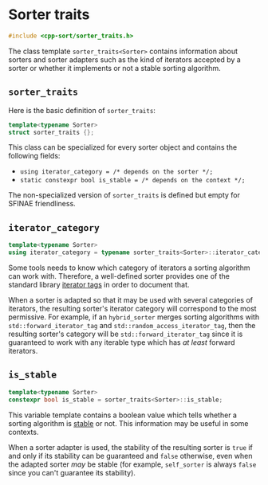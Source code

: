 Sorter traits
=============

```cpp
#include <cpp-sort/sorter_traits.h>
```

The class template `sorter_traits<Sorter>` contains information about
sorters and sorter adapters such as the kind of iterators accepted by
a sorter or whether it implements or not a stable sorting algorithm.

`sorter_traits`
---------------

Here is the basic definition of `sorter_traits`:

```cpp
template<typename Sorter>
struct sorter_traits {};
```

This class can be specialized for every sorter object and contains the
following fields:

* `using iterator_category = /* depends on the sorter */;`
* `static constexpr bool is_stable = /* depends on the context */;`

The non-specialized version of `sorter_traits` is defined but empty for
SFINAE friendliness.

`iterator_category`
-------------------

```cpp
template<typename Sorter>
using iterator_category = typename sorter_traits<Sorter>::iterator_category;
```

Some tools needs to know which category of iterators a sorting algorithm
can work with. Therefore, a well-defined sorter provides one of the standard
library [iterator tags](http://en.cppreference.com/w/cpp/iterator/iterator_tags)
in order to document that.

When a sorter is adapted so that it may be used with several categories of
iterators, the resulting sorter's iterator category will correspond to the
most permissive. For example, if an `hybrid_sorter` merges sorting algorithms
with `std::forward_iterator_tag` and `std::random_access_iterator_tag`, then
the resulting sorter's category will be `std::forward_iterator_tag` since it
is guaranteed to work with any iterable type which has *at least* forward
iterators.

`is_stable`
-----------

```cpp
template<typename Sorter>
constexpr bool is_stable = sorter_traits<Sorter>::is_stable;
```

This variable template contains a boolean value which tells whether a sorting
algorithm is [stable](https://en.wikipedia.org/wiki/Sorting_algorithm#Stability)
or not. This information may be useful in some contexts.

When a sorter adapter is used, the stability of the resulting sorter is
`true` if and only if its stability can be guaranteed and `false` otherwise,
even when the adapted sorter *may* be stable (for example, `self_sorter` is
always `false` since you can't guarantee its stability).
